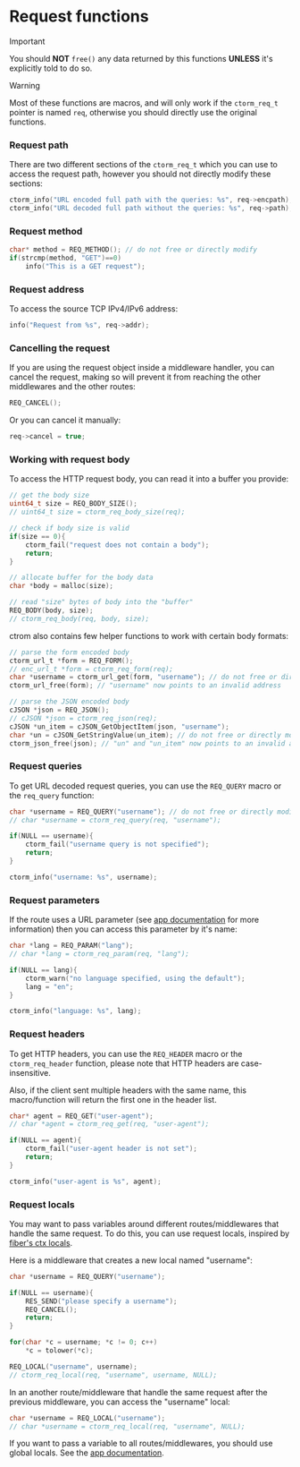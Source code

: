 # Request functions
> [!IMPORTANT]
> You should **NOT** `free()` any data returned by this functions
> **UNLESS** it's explicitly told to do so.

> [!WARNING]
> Most of these functions are macros, and will only work if the
> `ctorm_req_t` pointer is named `req`, otherwise you should directly
> use the original functions.

### Request path
There are two different sections of the `ctorm_req_t` which you can
use to access the request path, however you should not directly modify
these sections:
```c
ctorm_info("URL encoded full path with the queries: %s", req->encpath);
ctorm_info("URL decoded full path without the queries: %s", req->path);
```

### Request method
```c
char* method = REQ_METHOD(); // do not free or directly modify
if(strcmp(method, "GET")==0)
    info("This is a GET request");
```

### Request address
To access the source TCP IPv4/IPv6 address:
```c
info("Request from %s", req->addr);
```

### Cancelling the request
If you are using the request object inside a middleware handler,
you can cancel the request, making so will prevent it from reaching
the other middlewares and the other routes:
```c
REQ_CANCEL();
```
Or you can cancel it manually:
```c
req->cancel = true;
```

### Working with request body
To access the HTTP request body, you can read it into a buffer
you provide:
```c
// get the body size
uint64_t size = REQ_BODY_SIZE();
// uint64_t size = ctorm_req_body_size(req);

// check if body size is valid
if(size == 0){
    ctorm_fail("request does not contain a body");
    return;
}

// allocate buffer for the body data
char *body = malloc(size);

// read "size" bytes of body into the "buffer"
REQ_BODY(body, size);
// ctorm_req_body(req, body, size);
```

ctrom also contains few helper functions to work with certain
body formats:
```c
// parse the form encoded body
ctorm_url_t *form = REQ_FORM();
// enc_url_t *form = ctorm_req_form(req);
char *username = ctorm_url_get(form, "username"); // do not free or directly modify
ctorm_url_free(form); // "username" now points to an invalid address

// parse the JSON encoded body
cJSON *json = REQ_JSON();
// cJSON *json = ctorm_req_json(req);
cJSON *un_item = cJSON_GetObjectItem(json, "username");
char *un = cJSON_GetStringValue(un_item); // do not free or directly modify
ctorm_json_free(json); // "un" and "un_item" now points to an invalid address
```

### Request queries
To get URL decoded request queries, you can use the `REQ_QUERY` macro or the
`req_query` function:
```c
char *username = REQ_QUERY("username"); // do not free or directly modify
// char *username = ctorm_req_query(req, "username");

if(NULL == username){
    ctorm_fail("username query is not specified");
    return;
}

ctorm_info("username: %s", username);
```

### Request parameters
If the route uses a URL parameter (see [app documentation](app.md) for more information)
then you can access this parameter by it's name:
```c
char *lang = REQ_PARAM("lang");
// char *lang = ctorm_req_param(req, "lang");

if(NULL == lang){
    ctorm_warn("no language specified, using the default");
    lang = "en";
}

ctorm_info("language: %s", lang);
```

### Request headers
To get HTTP headers, you can use the `REQ_HEADER` macro or the
`ctorm_req_header` function, please note that HTTP headers are case-insensitive.

Also, if the client sent multiple headers with the same name, this macro/function
will return the first one in the header list.
```c
char* agent = REQ_GET("user-agent");
// char *agent = ctorm_req_get(req, "user-agent");

if(NULL == agent){
    ctorm_fail("user-agent header is not set");
    return;
}

ctorm_info("user-agent is %s", agent);
```

### Request locals
You may want to pass variables around different routes/middlewares that handle the same
request. To do this, you can use request locals, inspired by [fiber's ctx locals](https://docs.gofiber.io/api/ctx/#locals).

Here is a middleware that creates a new local named "username":
```c
char *username = REQ_QUERY("username");

if(NULL == username){
    RES_SEND("please specify a username");
    REQ_CANCEL();
    return;
}

for(char *c = username; *c != 0; c++)
    *c = tolower(*c);

REQ_LOCAL("username", username);
// ctorm_req_local(req, "username", username, NULL);
```
In an another route/middleware that handle the same request after the previous middleware,
you can access the "username" local:
```c
char *username = REQ_LOCAL("username");
// char *username = ctorm_req_local(req, "username", NULL);
```
If you want to pass a variable to all routes/middlewares, you should use global locals. See
the [app documentation](app.md).
